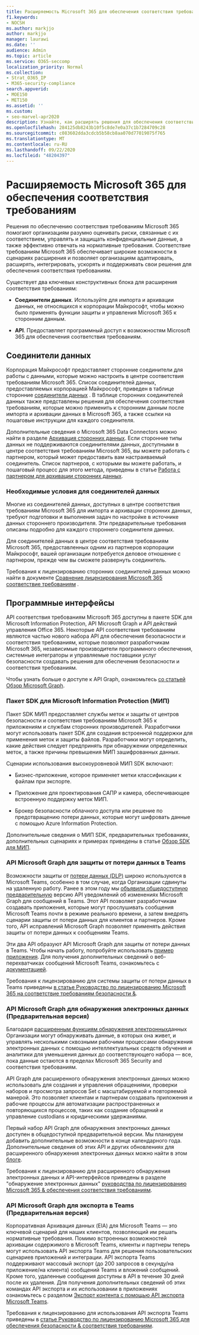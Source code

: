 ```yaml
---
title: Расширяемость Microsoft 365 для обеспечения соответствия требованиям
f1.keywords:
- NOCSH
ms.author: markjjo
author: markjjo
manager: laurawi
ms.date: ''
audience: Admin
ms.topic: article
ms.service: O365-seccomp
localization_priority: Normal
ms.collection:
- Strat_O365_IP
- M365-security-compliance
search.appverid:
- MOE150
- MET150
ms.assetid: ''
ms.custom:
- seo-marvel-apr2020
description: Узнайте, как расширять решения для обеспечения соответствия требованиям Microsoft 365 с помощью сторонних соединителей данных и API Microsoft Graph.
ms.openlocfilehash: 284125db8243b10f5c8de7e0a37c1b7284709c28
ms.sourcegitcommit: c083602dda3cdcb5b58cb8aa070d77019075f765
ms.translationtype: MT
ms.contentlocale: ru-RU
ms.lasthandoff: 09/22/2020
ms.locfileid: "48204397"
---
```

# <a name="microsoft-365-compliance-extensibility"></a>Расширяемость Microsoft 365 для обеспечения соответствия требованиям

Решения по обеспечению соответствия требованиям Microsoft 365 помогают организациям разумно оценивать риски, связанные с их соответствием, управлять и защищать конфиденциальные данные, а также эффективно отвечать на нормативные требования. Соответствие требованиям Microsoft 365 обеспечивает широкие возможности в сценариях расширения и позволяет организациям адаптировать, расширять, интегрировать, ускорять и поддерживать свои решения для обеспечения соответствия требованиям.

Существует два ключевых конструктивных блока для расширения соответствия требованиям:

- **Соединители данных**. Используйте для импорта и архивации данных, не относящихся к корпорации Майкрософт, чтобы можно было применять функции защиты и управления Microsoft 365 к сторонним данным.

- **API**. Предоставляет программный доступ к возможностям Microsoft 365 для обеспечения соответствия требованиям.

## <a name="data-connectors"></a>Соединители данных

Корпорация Майкрософт предоставляет сторонние соединители для работы с данными, которые можно настроить в центре соответствия требованиям Microsoft 365. Список соединителей данных, предоставляемых корпорацией Майкрософт, приведен в таблице сторонние [соединители данных](archiving-third-party-data.md#third-party-data-connectors) . В таблице сторонних соединителей данных также представлены решения для обеспечения соответствия требованиям, которые можно применить к сторонним данным после импорта и архивации данных в Microsoft 365, а также ссылки на пошаговые инструкции для каждого соединителя.

Дополнительные сведения о Microsoft 365 Data Connectors можно найти в разделе [Архивация сторонних данных](archiving-third-party-data.md). Если сторонние типы данных не поддерживаются соединителями данных, доступными в центре соответствия требованиям Microsoft 365, вы можете работать с партнером, который может предоставить вам настраиваемый соединитель. Список партнеров, с которыми вы можете работать, и пошаговый процесс для этого метода, приведены в статье [Работа с партнером для архивации сторонних данных](work-with-partner-to-archive-third-party-data.md).

### <a name="prerequisites-for-data-connectors"></a>Необходимые условия для соединителей данных

Многие из соединителей данных, доступных в центре соответствия требованиям Microsoft 365 для импорта и архивации сторонних данных, требуют подготовки и выполнения задач по настройке в источнике данных стороннего производителя. Эти предварительные требования описаны подробно для каждого стороннего соединителя данных.

Для соединителей данных в центре соответствия требованиям Microsoft 365, предоставленных одним из партнеров корпорации Майкрософт, вашей организации потребуется деловое отношение с партнером, прежде чем вы сможете развернуть соединитель.

Требования к лицензированию сторонних соединителей данных можно найти в документе [Сравнение лицензирования Microsoft 365 соответствие требованиям](https://docs.microsoft.com/office365/servicedescriptions/downloads/microsoft-365-compliance-licensing-comparison.xlsx) .

## <a name="apis"></a>Программные интерфейсы

API соответствия требованиям Microsoft 365 доступны в пакете SDK для Microsoft Information Protection, API Microsoft Graph и API действий управления Office 365. Некоторые API соответствия требованиям являются частью нового набора API для обеспечения безопасности и соответствия требованиям, которые позволяют разработчикам Microsoft 365, независимые производители программного обеспечения, системные интеграторы и управляемые поставщики услуг безопасности создавать решения для обеспечения безопасности и соответствия требованиям.

Чтобы узнать больше о доступе к API Graph, ознакомьтесь [со статьей Обзор Microsoft Graph](https://docs.microsoft.com/graph/overview).

### <a name="microsoft-information-protection-mip-sdk"></a>Пакет SDK для Microsoft Information Protection (МИП)

Пакет SDK МИП предоставляет службы меток и защиты от центров безопасности и соответствия требованиям Microsoft 365 к приложениям и службам сторонних производителей. Разработчики могут использовать пакет SDK для создания встроенной поддержки для применения меток и защиты файлов. Разработчики могут определить, какие действия следует предпринять при обнаружении определенных меток, а также причины превышения МИП зашифрованных данных.

Сценарии использования высокоуровневой МИП SDK включают:

- Бизнес-приложение, которое применяет метки классификации к файлам при экспорте.

- Приложение для проектирования САПР и камера, обеспечивающее встроенную поддержку меток МИП.

- Брокер безопасности облачного доступа или решение по предотвращению потери данных, которые могут шифровать данные с помощью Azure Information Protection.

Дополнительные сведения о МИП SDK, предварительных требованиях, дополнительных сценариях и примерах приведены в статье [Обзор SDK для МИП](https://docs.microsoft.com/information-protection/develop/overview).

### <a name="microsoft-graph-api-for-teams-dlp"></a>API Microsoft Graph для защиты от потери данных в Teams

Возможности защиты от [потери данных (DLP)](dlp-microsoft-teams.md) широко используются в Microsoft Teams, особенно в том случае, когда Организации сдвинуты на удаленную работу. Ранее в этом году мы [объявили общедоступную предварительную](https://developer.microsoft.com/graph/blogs/announcing-change-notifications-for-microsoft-teams-messages/) версию API уведомлений об изменениях Microsoft Graph для сообщений в Teams. Этот API позволяет разработчикам создавать приложения, которые могут прослушивать сообщения Microsoft Teams почти в режиме реального времени, а затем внедрять сценарии защиты от потери данных для клиентов и партнеров. Кроме того, API исправлений Microsoft Graph позволяет применять действия защиты от потери данных к сообщениям Teams.

Эти два API образуют API Microsoft Graph для защиты от потери данных в Teams. Чтобы начать работу, попробуйте использовать [пример приложения](https://github.com/microsoftgraph/csharp-webhook-with-resource-data). Для получения дополнительных сведений о веб-перехватчиках сообщений Microsoft Teams, ознакомьтесь с [документацией](https://docs.microsoft.com/graph/api/subscription-post-subscriptions).

Требования к лицензированию для системы защиты от потери данных в Teams приведены [в статье Руководство по лицензированию Microsoft 365 на соответствие требованиям безопасности &](https://docs.microsoft.com/office365/servicedescriptions/microsoft-365-service-descriptions/microsoft-365-tenantlevel-services-licensing-guidance/microsoft-365-security-compliance-licensing-guidance#office-365-data-loss-prevention-for-exchange-online-sharepoint-online-and-onedrive-for-business).

### <a name="microsoft-graph-api-for-ediscovery-preview"></a>API Microsoft Graph для обнаружения электронных данных (Предварительная версия)

Благодаря [расширенным функциям обнаружения электронных](overview-ediscovery-20.md)данных Организации могут обнаруживать данные, в которых она живет, и управлять несколькими сквозными рабочими процессами обнаружения электронных данных с помощью интеллектуальных средств обучения и аналитики для уменьшения данных до соответствующего набора — все, пока данные остаются в пределах Microsoft 365 Security and соответствия требованиям.

API Graph для расширенного обнаружения электронных данных можно использовать для создания и управления обращениями, проверки наборов и просмотра запросов Set с масштабируемой и повторяемой манерой. Это позволяет клиентам и партнерам создавать приложения и рабочие процессы для автоматизации распространенных и повторяющихся процессов, таких как создание обращений и управление custodians и юридическими удержаниями.

Первый набор API Graph для обнаружения электронных данных доступен в общедоступной предварительной версии. Мы планируем добавить дополнительные возможности в конце календарного года. Дополнительные сведения об этих API и других обновлениях для расширенного обнаружения электронных данных можно найти в этом [блоге](https://aka.ms/Ignite2020AeDAA).

Требования к лицензированию для расширенного обнаружения электронных данных и API-интерфейсов приведены в разделе "обнаружение электронных данных" [руководства по лицензированию Microsoft 365 & обеспечения соответствия требованиям](https://docs.microsoft.com/office365/servicedescriptions/microsoft-365-service-descriptions/microsoft-365-tenantlevel-services-licensing-guidance/microsoft-365-security-compliance-licensing-guidance#ediscovery).

### <a name="microsoft-graph-api-for-teams-export-preview"></a>API Microsoft Graph для экспорта в Teams (Предварительная версия)

Корпоративная Архивация данных (EIA) для Microsoft Teams — это ключевой сценарий для наших клиентов, позволяющий им решать нормативные требования. Помимо встроенных возможностей архивации содержимого в Microsoft Teams, клиенты и партнеры теперь могут использовать API экспорта Teams для решения пользовательских сценариев приложений и интеграции. API экспорта Teams поддерживают массовый экспорт (до 200 запросов в секунду/на приложение/на клиента) сообщений Teams и вложений сообщений. Кроме того, удаленные сообщения доступны в API в течение 30 дней после их удаления. Для получения дополнительных сведений об этих командах API экспорта и их использовании в приложениях ознакомьтесь с разделом [Экспорт контента с помощью API экспорта Microsoft Teams](https://docs.microsoft.com/microsoftteams/export-teams-content).

Требования к лицензированию для использования API экспорта Teams приведены в [статье Руководство по лицензированию Microsoft 365 для обеспечения безопасности & соответствия требованиям](https://docs.microsoft.com/office365/servicedescriptions/microsoft-365-service-descriptions/microsoft-365-tenantlevel-services-licensing-guidance/microsoft-365-security-compliance-licensing-guidance).
